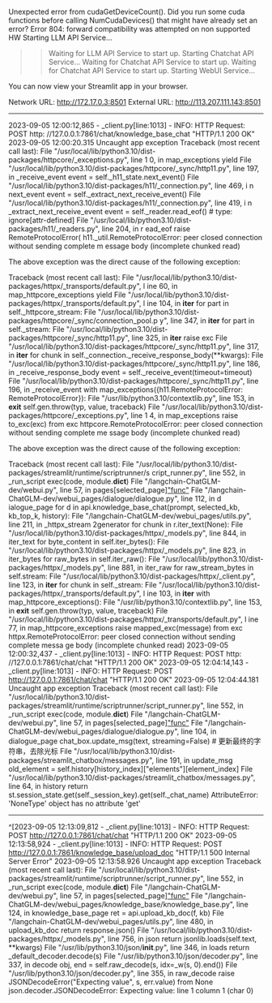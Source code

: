 

Unexpected error from cudaGetDeviceCount(). Did you run some cuda functions before calling NumCudaDevices() that might have already set an error? Error 804: forward compatibility was attempted on non supported HW
Starting LLM API Service...
>> Waiting for LLM API Service to start up.
Starting Chatchat API Service...
>> Waiting for Chatchat API Service to start up.
>> Waiting for Chatchat API Service to start up.
Starting WebUI Service...

  You can now view your Streamlit app in your browser.

  Network URL: http://172.17.0.3:8501
  External URL: http://113.207.111.143:8501
**********************************************************
2023-09-05 12:00:12,865 - _client.py[line:1013] - INFO: HTTP Request: POST http:                                           //127.0.0.1:7861/chat/knowledge_base_chat "HTTP/1.1 200 OK"
2023-09-05 12:00:20.315 Uncaught app exception
Traceback (most recent call last):
  File "/usr/local/lib/python3.10/dist-packages/httpcore/_exceptions.py", line 1                                           0, in map_exceptions
    yield
  File "/usr/local/lib/python3.10/dist-packages/httpcore/_sync/http11.py", line                                            197, in _receive_event
    event = self._h11_state.next_event()
  File "/usr/local/lib/python3.10/dist-packages/h11/_connection.py", line 469, i                                           n next_event
    event = self._extract_next_receive_event()
  File "/usr/local/lib/python3.10/dist-packages/h11/_connection.py", line 419, i                                           n _extract_next_receive_event
    event = self._reader.read_eof()  # type: ignore[attr-defined]
  File "/usr/local/lib/python3.10/dist-packages/h11/_readers.py", line 204, in r                                           ead_eof
    raise RemoteProtocolError(
h11._util.RemoteProtocolError: peer closed connection without sending complete m                                           essage body (incomplete chunked read)

The above exception was the direct cause of the following exception:

Traceback (most recent call last):
  File "/usr/local/lib/python3.10/dist-packages/httpx/_transports/default.py", l                                           ine 60, in map_httpcore_exceptions
    yield
  File "/usr/local/lib/python3.10/dist-packages/httpx/_transports/default.py", l                                           ine 104, in __iter__
    for part in self._httpcore_stream:
  File "/usr/local/lib/python3.10/dist-packages/httpcore/_sync/connection_pool.p                                           y", line 347, in __iter__
    for part in self._stream:
  File "/usr/local/lib/python3.10/dist-packages/httpcore/_sync/http11.py", line                                            325, in __iter__
    raise exc
  File "/usr/local/lib/python3.10/dist-packages/httpcore/_sync/http11.py", line                                            317, in __iter__
    for chunk in self._connection._receive_response_body(**kwargs):
  File "/usr/local/lib/python3.10/dist-packages/httpcore/_sync/http11.py", line                                            186, in _receive_response_body
    event = self._receive_event(timeout=timeout)
  File "/usr/local/lib/python3.10/dist-packages/httpcore/_sync/http11.py", line                                            196, in _receive_event
    with map_exceptions({h11.RemoteProtocolError: RemoteProtocolError}):
  File "/usr/lib/python3.10/contextlib.py", line 153, in __exit__
    self.gen.throw(typ, value, traceback)
  File "/usr/local/lib/python3.10/dist-packages/httpcore/_exceptions.py", line 1                                           4, in map_exceptions
    raise to_exc(exc) from exc
httpcore.RemoteProtocolError: peer closed connection without sending complete me                                           ssage body (incomplete chunked read)

The above exception was the direct cause of the following exception:

Traceback (most recent call last):
  File "/usr/local/lib/python3.10/dist-packages/streamlit/runtime/scriptrunner/s                                           cript_runner.py", line 552, in _run_script
    exec(code, module.__dict__)
  File "/langchain-ChatGLM-dev/webui.py", line 57, in <module>
    pages[selected_page]["func"](api)
  File "/langchain-ChatGLM-dev/webui_pages/dialogue/dialogue.py", line 112, in d                                           ialogue_page
    for d in api.knowledge_base_chat(prompt, selected_kb, kb_top_k, history):
  File "/langchain-ChatGLM-dev/webui_pages/utils.py", line 211, in _httpx_stream                                           2generator
    for chunk in r.iter_text(None):
  File "/usr/local/lib/python3.10/dist-packages/httpx/_models.py", line 844, in                                            iter_text
    for byte_content in self.iter_bytes():
  File "/usr/local/lib/python3.10/dist-packages/httpx/_models.py", line 823, in                                            iter_bytes
    for raw_bytes in self.iter_raw():
  File "/usr/local/lib/python3.10/dist-packages/httpx/_models.py", line 881, in                                            iter_raw
    for raw_stream_bytes in self.stream:
  File "/usr/local/lib/python3.10/dist-packages/httpx/_client.py", line 123, in                                            __iter__
    for chunk in self._stream:
  File "/usr/local/lib/python3.10/dist-packages/httpx/_transports/default.py", l                                           ine 103, in __iter__
    with map_httpcore_exceptions():
  File "/usr/lib/python3.10/contextlib.py", line 153, in __exit__
    self.gen.throw(typ, value, traceback)
  File "/usr/local/lib/python3.10/dist-packages/httpx/_transports/default.py", l                                           ine 77, in map_httpcore_exceptions
    raise mapped_exc(message) from exc
httpx.RemoteProtocolError: peer closed connection without sending complete messa                                           ge body (incomplete chunked read)
2023-09-05 12:00:32,437 - _client.py[line:1013] - INFO: HTTP Request: POST http:                                           //127.0.0.1:7861/chat/chat "HTTP/1.1 200 OK"
2023-09-05 12:04:14,143 - _client.py[line:1013] - INFO: HTTP Request: POST http://127.0.0.1:7861/chat/chat "HTTP/1.1 200 OK"
2023-09-05 12:04:44.181 Uncaught app exception
Traceback (most recent call last):
  File "/usr/local/lib/python3.10/dist-packages/streamlit/runtime/scriptrunner/script_runner.py", line 552, in _run_script
    exec(code, module.__dict__)
  File "/langchain-ChatGLM-dev/webui.py", line 57, in <module>
    pages[selected_page]["func"](api)
  File "/langchain-ChatGLM-dev/webui_pages/dialogue/dialogue.py", line 104, in dialogue_page
    chat_box.update_msg(text, streaming=False)  # 更新最终的字符串，去除光标
  File "/usr/local/lib/python3.10/dist-packages/streamlit_chatbox/messages.py", line 191, in update_msg
    old_element = self.history[history_index]["elements"][element_index]
  File "/usr/local/lib/python3.10/dist-packages/streamlit_chatbox/messages.py", line 64, in history
    return st.session_state.get(self._session_key).get(self._chat_name)
AttributeError: 'NoneType' object has no attribute 'get'
***********************************************

^[2023-09-05 12:13:09,812 - _client.py[line:1013] - INFO: HTTP Request: POST http://127.0.0.1:7861/chat/chat "HTTP/1.1 200 OK"
2023-09-05 12:13:58,924 - _client.py[line:1013] - INFO: HTTP Request: POST http://127.0.0.1:7861/knowledge_base/upload_doc "HTTP/1.1 500 Internal Server Error"
2023-09-05 12:13:58.926 Uncaught app exception
Traceback (most recent call last):
  File "/usr/local/lib/python3.10/dist-packages/streamlit/runtime/scriptrunner/script_runner.py", line 552, in _run_script
    exec(code, module.__dict__)
  File "/langchain-ChatGLM-dev/webui.py", line 57, in <module>
    pages[selected_page]["func"](api)
  File "/langchain-ChatGLM-dev/webui_pages/knowledge_base/knowledge_base.py", line 124, in knowledge_base_page
    ret = api.upload_kb_doc(f, kb)
  File "/langchain-ChatGLM-dev/webui_pages/utils.py", line 480, in upload_kb_doc
    return response.json()
  File "/usr/local/lib/python3.10/dist-packages/httpx/_models.py", line 756, in json
    return jsonlib.loads(self.text, **kwargs)
  File "/usr/lib/python3.10/json/__init__.py", line 346, in loads
    return _default_decoder.decode(s)
  File "/usr/lib/python3.10/json/decoder.py", line 337, in decode
    obj, end = self.raw_decode(s, idx=_w(s, 0).end())
  File "/usr/lib/python3.10/json/decoder.py", line 355, in raw_decode
    raise JSONDecodeError("Expecting value", s, err.value) from None
json.decoder.JSONDecodeError: Expecting value: line 1 column 1 (char 0)



